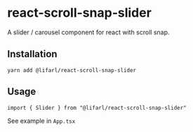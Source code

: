 # react-scroll-snap-slider

A slider / carousel component for react with scroll snap.

## Installation

```
yarn add @lifarl/react-scroll-snap-slider
```

## Usage

```
import { Slider } from "@lifarl/react-scroll-snap-slider"
```

See example in `App.tsx`
